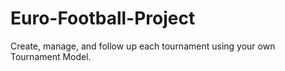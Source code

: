 # Euro-Football-Project
Create, manage, and follow up each tournament using your own Tournament Model.
